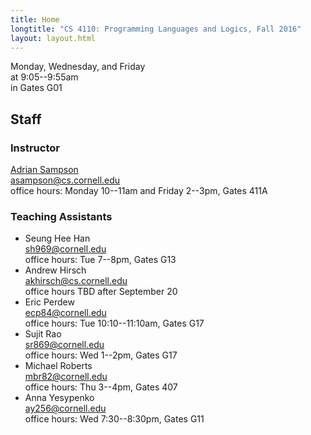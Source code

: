 ```yaml
---
title: Home
longtitle: "CS 4110: Programming Languages and Logics, Fall 2016"
layout: layout.html
---
```

Monday, Wednesday, and Friday  
at 9:05--9:55am  
in Gates G01

## Staff

### Instructor

[Adrian Sampson][adrian]  
[asampson@cs.cornell.edu](mailto:asampson@cs.cornell.edu)  
office hours: Monday 10--11am and Friday 2--3pm, Gates 411A

### Teaching Assistants

- Seung Hee Han  
  [sh969@cornell.edu](mailto:sh969@cornell.edu)  
  office hours: Tue 7--8pm, Gates G13
- Andrew Hirsch  
  [akhirsch@cs.cornell.edu](mailto:akhirsch@cs.cornell.edu)  
  office hours TBD after September 20
- Eric Perdew  
  [ecp84@cornell.edu](mailto:ecp84@cornell.edu)  
  office hours: Tue 10:10--11:10am, Gates G17
- Sujit Rao  
  [sr869@cornell.edu](mailto:sr869@cornell.edu)  
  office hours: Wed 1--2pm, Gates G17
- Michael Roberts  
  [mbr82@cornell.edu](mailto:mbr82@cornell.edu)  
  office hours: Thu 3--4pm, Gates 407
- Anna Yesypenko  
  [ay256@cornell.edu](mailto:ay256@cornell.edu)  
  office hours: Wed 7:30--8:30pm, Gates G11

[adrian]: http://adriansampson.net
